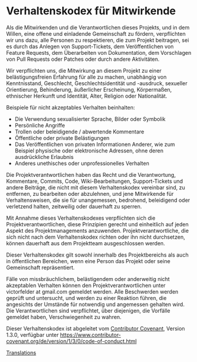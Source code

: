 # Verhaltenskodex für Mitwirkende

Als die Mitwirkenden und die Verantwortlichen dieses Projekts,
und in dem Willen, eine offene und einladende Gemeinschaft zu fördern,
verpflichten wir uns dazu, alle Personen zu respektieren, die zum Projekt beitragen, 
sei es durch das Anlegen von Support-Tickets, dem Veröffentlichen von Feature Requests, 
dem Überarbeiten von Dokumentation, dem Vorschlagen von Pull Requests oder Patches oder durch andere Aktivitäten.



Wir verpflichten uns, die Mitwirkung an diesem Projekt zu einer belästigungsfreien Erfahrung
für alle zu machen, unabhängig von Kenntnisstand, Geschlecht, Geschlechtsidentität und -ausdruck,
sexueller Orientierung, Behinderung, äußerlicher Erscheinung, Körpermaßen, ethnischer Herkunft und
Identität, Alter, Religion oder Nationalität.



Beispiele für nicht akzeptables Verhalten beinhalten:

* Die Verwendung sexualisierter Sprache, Bilder oder Symbolik
* Persönliche Angriffe
* Trollen oder beleidigende / abwertende Kommentare
* Öffentliche oder private Belästigungen
* Das Veröffentlichen von privaten Informationen Anderer, wie zum Beispiel physische oder elektronische Adressen, ohne deren ausdrückliche Erlaubnis
* Anderes unethisches oder unprofessionelles Verhalten

Die Projektverantwortlichen haben das Recht und die Verantwortung,
Kommentare, Commits, Code, Wiki-Bearbeitungen, Support-Tickets und
andere Beiträge, die nicht mit diesem Verhaltenskodex vereinbar sind,
zu entfernen, zu bearbeiten oder abzulehnen, und jene Mitwirkende für
Verhaltensweisen, die sie für unangemessen, bedrohend, beleidigend oder
verletzend halten, zeitweilig oder dauerhaft zu sperren.

Mit Annahme dieses Verhaltenskodexes verpflichten sich die Projektverantwortlichen,
diese Prinzipien gerecht und einheitlich auf jeden Aspekt des Projektmanagements anzuwenden.
Projektverantwortliche, die sich nicht nach dem Verhaltenskodex richten oder ihn nicht durchsetzen,
können dauerhaft aus dem Projektteam ausgeschlossen werden.

Dieser Verhaltenskodex gilt sowohl innerhalb des Projektbereichs als auch in
öffentlichen Bereichen, wenn eine Person das Projekt oder seine Gemeinschaft repräsentiert.


Fälle von missbräuchlichem, belästigendem oder anderweitig nicht akzeptablen Verhalten
können den Projektverantwortlichen unter victorfelder at gmail.com gemeldet werden.
Alle Beschwerden werden geprüft und untersucht, und werden zu einer Reaktion führen,
die angesichts der Umstände für notwendig und angemessen gehalten wird. Die
Verantwortlichen sind verpflichtet, über diejenigen, die Vorfälle gemeldet haben, Verschwiegenheit zu wahren.


Dieser Verhaltenskodex ist abgeleitet vom [Contributor Covenant][homepage],
Version 1.3.0, verfügbar unter https://www.contributor-covenant.org/de/version/1/3/0/code-of-conduct.html

[homepage]: https://contributor-covenant.org

[Translations](README.md#translations)
